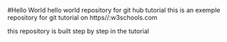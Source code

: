 #Hello World
hello world repository for git hub tutorial
this is an exemple repository for git tutorial on https//:w3schools.com

this repository is built step by step in the tutorial